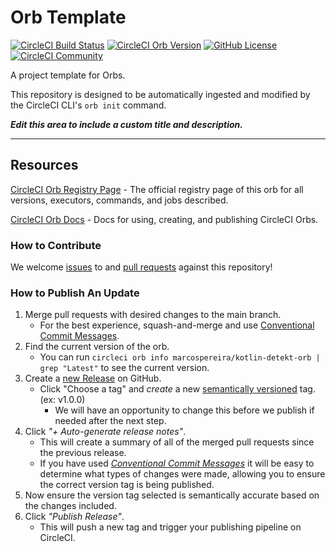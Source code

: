 # Orb Template


[![CircleCI Build Status](https://circleci.com/gh/marcospereira/kotlin-detekt-orb.svg?style=shield "CircleCI Build Status")](https://circleci.com/gh/marcospereira/kotlin-detekt-orb) [![CircleCI Orb Version](https://badges.circleci.com/orbs/marcospereira/kotlin-detekt-orb.svg)](https://circleci.com/developer/orbs/orb/marcospereira/kotlin-detekt-orb) [![GitHub License](https://img.shields.io/badge/license-MIT-lightgrey.svg)](https://raw.githubusercontent.com/marcospereira/kotlin-detekt-orb/master/LICENSE) [![CircleCI Community](https://img.shields.io/badge/community-CircleCI%20Discuss-343434.svg)](https://discuss.circleci.com/c/ecosystem/orbs)



A project template for Orbs.

This repository is designed to be automatically ingested and modified by the CircleCI CLI's `orb init` command.

_**Edit this area to include a custom title and description.**_

---

## Resources

[CircleCI Orb Registry Page](https://circleci.com/developer/orbs/orb/marcospereira/kotlin-detekt-orb) - The official registry page of this orb for all versions, executors, commands, and jobs described.

[CircleCI Orb Docs](https://circleci.com/docs/orb-intro/#section=configuration) - Docs for using, creating, and publishing CircleCI Orbs.

### How to Contribute

We welcome [issues](https://github.com/marcospereira/kotlin-detekt-orb/issues) to and [pull requests](https://github.com/marcospereira/kotlin-detekt-orb/pulls) against this repository!

### How to Publish An Update
1. Merge pull requests with desired changes to the main branch.
    - For the best experience, squash-and-merge and use [Conventional Commit Messages](https://conventionalcommits.org/).
2. Find the current version of the orb.
    - You can run `circleci orb info marcospereira/kotlin-detekt-orb | grep "Latest"` to see the current version.
3. Create a [new Release](https://github.com/marcospereira/kotlin-detekt-orb/releases/new) on GitHub.
    - Click "Choose a tag" and _create_ a new [semantically versioned](http://semver.org/) tag. (ex: v1.0.0)
      - We will have an opportunity to change this before we publish if needed after the next step.
4.  Click _"+ Auto-generate release notes"_.
    - This will create a summary of all of the merged pull requests since the previous release.
    - If you have used _[Conventional Commit Messages](https://conventionalcommits.org/)_ it will be easy to determine what types of changes were made, allowing you to ensure the correct version tag is being published.
5. Now ensure the version tag selected is semantically accurate based on the changes included.
6. Click _"Publish Release"_.
    - This will push a new tag and trigger your publishing pipeline on CircleCI.